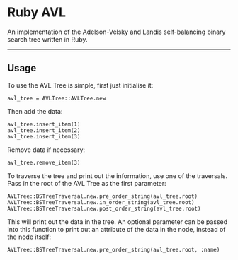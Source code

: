# Ruby AVL

An implementation of the Adelson-Velsky and Landis self-balancing binary search tree written in Ruby.

***

## Usage

To use the AVL Tree is simple, first just initialise it:

    avl_tree = AVLTree::AVLTree.new

Then add the data:

    avl_tree.insert_item(1)
    avl_tree.insert_item(2)
    avl_tree.insert_item(3)

Remove data if necessary:

    avl_tree.remove_item(3)

To traverse the tree and print out the information, use one of the traversals. Pass in the root of the AVL Tree as the first parameter:

    AVLTree::BSTreeTraversal.new.pre_order_string(avl_tree.root)
    AVLTree::BSTreeTraversal.new.in_order_string(avl_tree.root)
    AVLTree::BSTreeTraversal.new.post_order_string(avl_tree.root)

This will print out the data in the tree. An optional parameter can be passed into this function to print out an attribute of the data in the node, instead of the node itself:

    AVLTree::BSTreeTraversal.new.pre_order_string(avl_tree.root, :name)